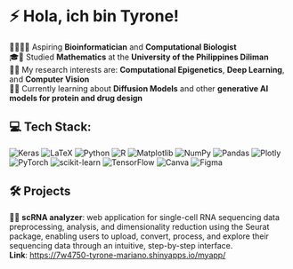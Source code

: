 # ⚡️ Hola, ich bin Tyrone!
🧬👨🏻‍💻 Aspiring **Bioinformatician** and **Computational Biologist**<br>
🎓🔢 Studied **Mathematics** at the **University of the Philippines Diliman**<br>
🤖🔬 My research interests are: **Computational Epigenetics**, **Deep Learning**, and **Computer Vision**<br>
💭💡 Currently learning about **Diffusion Models** and other **generative AI models for protein and drug design**


## 💻 Tech Stack:
![Keras](https://img.shields.io/badge/Keras-%23D00000.svg?style=for-the-badge&logo=Keras&logoColor=white) ![LaTeX](https://img.shields.io/badge/latex-%23008080.svg?style=for-the-badge&logo=latex&logoColor=white) ![Python](https://img.shields.io/badge/python-3670A0?style=for-the-badge&logo=python&logoColor=ffdd54) ![R](https://img.shields.io/badge/r-%23276DC3.svg?style=for-the-badge&logo=r&logoColor=white) ![Matplotlib](https://img.shields.io/badge/Matplotlib-%23ffffff.svg?style=for-the-badge&logo=Matplotlib&logoColor=black) ![NumPy](https://img.shields.io/badge/numpy-%23013243.svg?style=for-the-badge&logo=numpy&logoColor=white) ![Pandas](https://img.shields.io/badge/pandas-%23150458.svg?style=for-the-badge&logo=pandas&logoColor=white) ![Plotly](https://img.shields.io/badge/Plotly-%233F4F75.svg?style=for-the-badge&logo=plotly&logoColor=white) ![PyTorch](https://img.shields.io/badge/PyTorch-%23EE4C2C.svg?style=for-the-badge&logo=PyTorch&logoColor=white) ![scikit-learn](https://img.shields.io/badge/scikit--learn-%23F7931E.svg?style=for-the-badge&logo=scikit-learn&logoColor=white) ![TensorFlow](https://img.shields.io/badge/TensorFlow-%23FF6F00.svg?style=for-the-badge&logo=TensorFlow&logoColor=white) ![Canva](https://img.shields.io/badge/Canva-%2300C4CC.svg?style=for-the-badge&logo=Canva&logoColor=white) ![Figma](https://img.shields.io/badge/figma-%23F24E1E.svg?style=for-the-badge&logo=figma&logoColor=white)

## 🛠️ Projects
🧪🧪 **scRNA analyzer**: web application for single-cell RNA sequencing data preprocessing, analysis, and dimensionality reduction using the Seurat package, enabling users to upload, convert, process, and explore their sequencing data through an intuitive, step-by-step interface.<br>
**Link**: https://7w4750-tyrone-mariano.shinyapps.io/myapp/

<!-- Proudly created with GPRM ( https://gprm.itsvg.in ) -->
